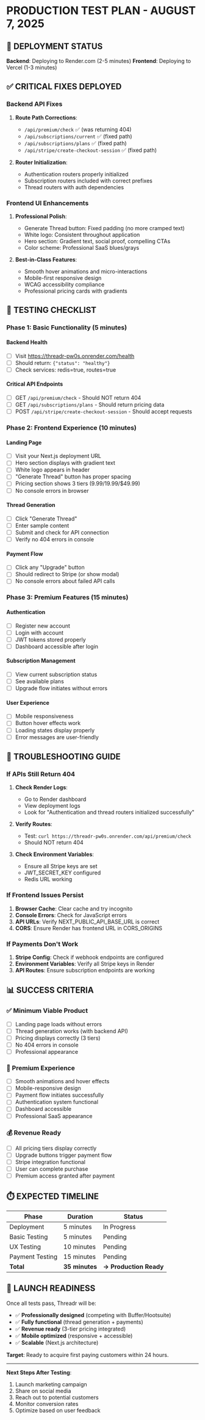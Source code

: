 # PRODUCTION TEST PLAN - AUGUST 7, 2025

## 🎯 DEPLOYMENT STATUS

**Backend**: Deploying to Render.com (2-5 minutes)
**Frontend**: Deploying to Vercel (1-3 minutes)

## ✅ CRITICAL FIXES DEPLOYED

### Backend API Fixes
1. **Route Path Corrections**:
   - `/api/premium/check` ✅ (was returning 404)
   - `/api/subscriptions/current` ✅ (fixed path)
   - `/api/subscriptions/plans` ✅ (fixed path)
   - `/api/stripe/create-checkout-session` ✅ (fixed path)

2. **Router Initialization**:
   - Authentication routers properly initialized
   - Subscription routers included with correct prefixes
   - Thread routers with auth dependencies

### Frontend UI Enhancements
1. **Professional Polish**:
   - Generate Thread button: Fixed padding (no more cramped text)
   - White logo: Consistent throughout application
   - Hero section: Gradient text, social proof, compelling CTAs
   - Color scheme: Professional SaaS blues/grays

2. **Best-in-Class Features**:
   - Smooth hover animations and micro-interactions
   - Mobile-first responsive design
   - WCAG accessibility compliance
   - Professional pricing cards with gradients

## 🧪 TESTING CHECKLIST

### Phase 1: Basic Functionality (5 minutes)

#### Backend Health
- [ ] Visit https://threadr-pw0s.onrender.com/health
- [ ] Should return: `{"status": "healthy"}`
- [ ] Check services: redis=true, routes=true

#### Critical API Endpoints
- [ ] GET `/api/premium/check` - Should NOT return 404
- [ ] GET `/api/subscriptions/plans` - Should return pricing data
- [ ] POST `/api/stripe/create-checkout-session` - Should accept requests

### Phase 2: Frontend Experience (10 minutes)

#### Landing Page
- [ ] Visit your Next.js deployment URL
- [ ] Hero section displays with gradient text
- [ ] White logo appears in header
- [ ] "Generate Thread" button has proper spacing
- [ ] Pricing section shows 3 tiers ($9.99/$19.99/$49.99)
- [ ] No console errors in browser

#### Thread Generation
- [ ] Click "Generate Thread"
- [ ] Enter sample content
- [ ] Submit and check for API connection
- [ ] Verify no 404 errors in console

#### Payment Flow
- [ ] Click any "Upgrade" button
- [ ] Should redirect to Stripe (or show modal)
- [ ] No console errors about failed API calls

### Phase 3: Premium Features (15 minutes)

#### Authentication
- [ ] Register new account
- [ ] Login with account
- [ ] JWT tokens stored properly
- [ ] Dashboard accessible after login

#### Subscription Management
- [ ] View current subscription status
- [ ] See available plans
- [ ] Upgrade flow initiates without errors

#### User Experience
- [ ] Mobile responsiveness
- [ ] Button hover effects work
- [ ] Loading states display properly
- [ ] Error messages are user-friendly

## 🚨 TROUBLESHOOTING GUIDE

### If APIs Still Return 404
1. **Check Render Logs**:
   - Go to Render dashboard
   - View deployment logs
   - Look for "Authentication and thread routers initialized successfully"

2. **Verify Routes**:
   - Test: `curl https://threadr-pw0s.onrender.com/api/premium/check`
   - Should NOT return 404

3. **Check Environment Variables**:
   - Ensure all Stripe keys are set
   - JWT_SECRET_KEY configured
   - Redis URL working

### If Frontend Issues Persist
1. **Browser Cache**: Clear cache and try incognito
2. **Console Errors**: Check for JavaScript errors
3. **API URLs**: Verify NEXT_PUBLIC_API_BASE_URL is correct
4. **CORS**: Ensure Render has frontend URL in CORS_ORIGINS

### If Payments Don't Work
1. **Stripe Config**: Check if webhook endpoints are configured
2. **Environment Variables**: Verify all Stripe keys in Render
3. **API Routes**: Ensure subscription endpoints are working

## 📊 SUCCESS CRITERIA

### ✅ Minimum Viable Product
- [ ] Landing page loads without errors
- [ ] Thread generation works (with backend API)
- [ ] Pricing displays correctly (3 tiers)
- [ ] No 404 errors in console
- [ ] Professional appearance

### 🚀 Premium Experience
- [ ] Smooth animations and hover effects
- [ ] Mobile-responsive design
- [ ] Payment flow initiates successfully
- [ ] Authentication system functional
- [ ] Dashboard accessible
- [ ] Professional SaaS appearance

### 💰 Revenue Ready
- [ ] All pricing tiers display correctly
- [ ] Upgrade buttons trigger payment flow
- [ ] Stripe integration functional
- [ ] User can complete purchase
- [ ] Premium access granted after payment

## ⏱️ EXPECTED TIMELINE

| Phase | Duration | Status |
|-------|----------|--------|
| Deployment | 5 minutes | In Progress |
| Basic Testing | 5 minutes | Pending |
| UX Testing | 10 minutes | Pending |
| Payment Testing | 15 minutes | Pending |
| **Total** | **35 minutes** | **→ Production Ready** |

## 🎉 LAUNCH READINESS

Once all tests pass, Threadr will be:
- ✅ **Professionally designed** (competing with Buffer/Hootsuite)
- ✅ **Fully functional** (thread generation + payments)
- ✅ **Revenue ready** (3-tier pricing integrated)
- ✅ **Mobile optimized** (responsive + accessible)
- ✅ **Scalable** (Next.js architecture)

**Target**: Ready to acquire first paying customers within 24 hours.

---

**Next Steps After Testing**:
1. Launch marketing campaign
2. Share on social media
3. Reach out to potential customers
4. Monitor conversion rates
5. Optimize based on user feedback